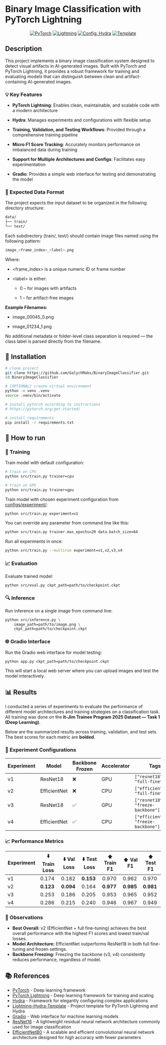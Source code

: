 # Binary Image Classification with PyTorch Lightning

<div align="center">

<a href="https://pytorch.org/get-started/locally/"><img alt="PyTorch" src="https://img.shields.io/badge/PyTorch-ee4c2c?logo=pytorch&logoColor=white"></a>
<a href="https://pytorchlightning.ai/"><img alt="Lightning" src="https://img.shields.io/badge/-Lightning-792ee5?logo=pytorchlightning&logoColor=white"></a>
<a href="https://hydra.cc/"><img alt="Config: Hydra" src="https://img.shields.io/badge/Config-Hydra-89b8cd"></a>
<a href="https://github.com/ashleve/lightning-hydra-template"><img alt="Template" src="https://img.shields.io/badge/-Lightning--Hydra--Template-017F2F?style=flat&logo=github&labelColor=gray"></a><br>

</div>

## Description

This project implements a binary image classification system designed to detect visual artifacts in AI-generated images. Built with PyTorch and PyTorch Lightning, it provides a robust framework for training and evaluating models that can distinguish between clean and artifact-containing AI-generated images.

### 💡 Key Features

- **PyTorch Lightning**: Enables clean, maintainable, and scalable code with a modern architecture

- **Hydra**: Manages experiments and configurations with flexible setup

- **Training, Validation, and Testing Workflows**: Provided through a comprehensive training pipeline

- **Micro F1 Score Tracking**: Accurately monitors performance on imbalanced data during training

- **Support for Multiple Architectures and Configs**: Facilitates easy experimentation

- **Gradio**: Provides a simple web interface for testing and demonstrating the model

### 📂 Expected Data Format

The project expects the input dataset to be organized in the following directory structure:

```bash
data/
├── train/
└── test/
```

Each subdirectory (train/, test/) should contain image files named using the following pattern:

```bash
image_<frame_index>_<label>.png
```

Where:

- <frame_index> is a unique numeric ID or frame number

- <label\> is either:

  - 0 – for images with artifacts

  - 1 – for artifact-free images

**Example Filenames:**

- image_00045_0.png

- image_01234_1.png

No additional metadata or folder-level class separation is required — the class label is parsed directly from the filename.

## 🔧 Installation

```bash
# clone project
git clone https://github.com/GalychMaks/BinaryImageClassifier.git
cd BinaryImageClassifier

# [OPTIONAL] create virtual environment
python -m venv .venv
source .venv/bin/activate

# install pytorch according to instructions
# https://pytorch.org/get-started/

# install requirements
pip install -r requirements.txt
```

## 🚀 How to run

### 🧠 Training

Train model with default configuration:

```bash
# train on CPU
python src/train.py trainer=cpu

# train on GPU
python src/train.py trainer=gpu
```

Train model with chosen experiment configuration from [configs/experiment/](configs/experiment/):

```bash
python src/train.py experiment=v1
```

You can override any parameter from command line like this:

```bash
python src/train.py trainer.max_epochs=20 data.batch_size=64
```

Run all experiments in once:

```bash
python src/train.py --multirun experiment=v1,v2,v3,v4
```

### 📈 Evaluation

Evaluate trained model:

```bash
python src/eval.py ckpt_path=path/to/checkpoint.ckpt
```

### 🔍 Inference

Run inference on a single image from command line:

```bash
python src/inference.py \
    image_path=path/to/image.png \
    ckpt_path=path/to/checkpoint.ckpt
```

### 🌐 Gradio Interface

Run the Gradio web interface for model testing:

```bash
python app.py ckpt_path=path/to/checkpoint.ckpt
```

This will start a local web server where you can upload images and test the model interactively.

## 📊 Results

I conducted a series of experiments to evaluate the performance of different model architectures and training strategies on a classification task. All training was done on the **It-Jim Trainee Program 2025 Dataset — Task 1 (Deep Learning)**.

Below are the summarized results across training, validation, and test sets. The best scores for each metric are **bolded**.

### 🔬 Experiment Configurations

| Experiment | Model        | Backbone Frozen | Accelerator | Tags                               |
|------------|--------------|------------------|-------------|------------------------------------|
| v1         | ResNet18     | ❌               | GPU         | `["resnet18", "full-finetune"]`    |
| v2         | EfficientNet | ❌               | CPU         | `["efficientnet", "full-finetune"]`|
| v3         | ResNet18     | ✅               | GPU         | `["resnet18", "freeze-backbone"]`  |
| v4         | EfficientNet | ✅               | CPU         | `["efficientnet", "freeze-backbone"]`|

### 📈 Performance Metrics

| Experiment | ⬇️ Train Loss | ⬇️ Val Loss | ⬇️ Test Loss | ⬆️ Train F1 | ⬆️ Val F1 | ⬆️ Test F1 |
|------------|------------|----------|-----------|----------|--------|---------|
| v1         | 0.174      | 0.182    | **0.153** | 0.970    | 0.962  | 0.970   |
| v2         | **0.123**  | **0.094**| 0.164     | **0.977**| **0.985**| **0.981** |
| v3         | 0.253      | 0.186    | 0.205     | 0.953    | 0.965  | 0.952   |
| v4         | 0.286      | 0.215    | 0.240     | 0.946    | 0.967  | 0.949   |

### 📝 Observations

- **Best Overall:** v2 (EfficientNet + full fine-tuning) achieves the best overall performance with the highest F1 scores and lowest train/val losses.
- **Model Architecture:** EfficientNet outperforms ResNet18 in both full fine-tuning and frozen settings.
- **Backbone Freezing:** Freezing the backbone (v3, v4) consistently reduces performance, regardless of model.

## 📚 References

- [PyTorch](https://pytorch.org/) - Deep learning framework
- [PyTorch Lightning](https://www.pytorchlightning.ai/) - Deep learning framework for training and scaling
- [Hydra](https://hydra.cc/) - Framework for elegantly configuring complex applications
- [Lightning-Hydra-Template](https://github.com/ashleve/lightning-hydra-template) - Project template for PyTorch Lightning and Hydra
- [Gradio](https://www.gradio.app/) - Web interface for machine learning models
- [ResNet18](https://pytorch.org/vision/main/models/generated/torchvision.models.resnet18) - A lightweight residual neural network architecture commonly used for image classification
- [EfficientNetB0](https://pytorch.org/vision/main/models/generated/torchvision.models.efficientnet_b0.html#torchvision.models.efficientnet_b0) - A scalable and efficient convolutional neural network architecture designed for high accuracy with fewer parameters
